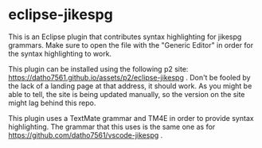 # eclipse-jikespg

This is an Eclipse plugin that contributes syntax highlighting for jikespg grammars.
Make sure to open the file with the "Generic Editor" in order for the syntax highlighting to work.

This plugin can be installed using the following p2 site: https://datho7561.github.io/assets/p2/eclipse-jikespg .
Don't be fooled by the lack of a landing page at that address, it should work.
As you might be able to tell, the site is being updated manually,
so the version on the site might lag behind this repo.

This plugin uses a TextMate grammar and TM4E in order to provide syntax highlighting.
The grammar that this uses is the same one as for https://github.com/datho7561/vscode-jikespg .

